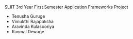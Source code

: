 SLIIT 3rd Year First Semester Application Frameworks Project

* Tenusha Guruge
* Vimukthi Rajapaksha
* Aravinda Kulasooriya
* Ranmal Dewage
